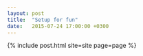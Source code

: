 ```yaml
---
layout: post
title:  "Setup for fun"
date:   2015-07-24 17:00:00 +0300
---
```

{% include post.html site=site page=page %}
